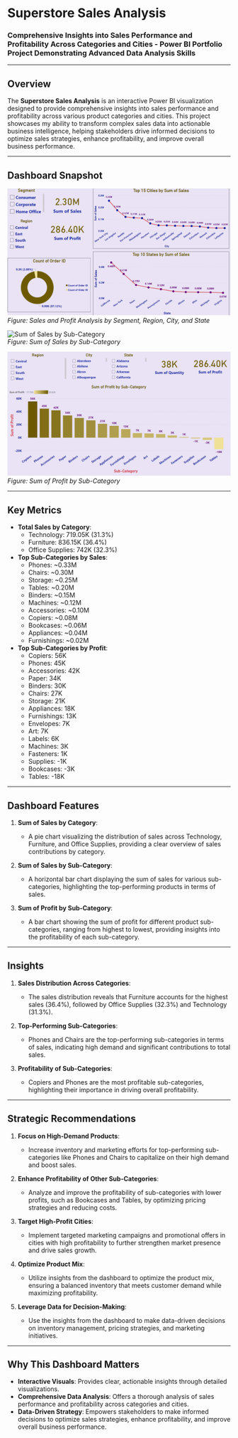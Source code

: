 # **Superstore Sales Analysis**  
### **Comprehensive Insights into Sales Performance and Profitability Across Categories and Cities - Power BI Portfolio Project Demonstrating Advanced Data Analysis Skills**  

---

## **Overview**  
The **Superstore Sales Analysis** is an interactive Power BI visualization designed to provide comprehensive insights into sales performance and profitability across various product categories and cities. This project showcases my ability to transform complex sales data into actionable business intelligence, helping stakeholders drive informed decisions to optimize sales strategies, enhance profitability, and improve overall business performance.

---

## **Dashboard Snapshot**  

![Sales and Profit Analysis by Segment, Region, City, and State](Images/Dashboard_Image_01.png)  
*Figure: Sales and Profit Analysis by Segment, Region, City, and State*  

![Sum of Sales by Sub-Category](Images/Dashboard_Images/Image_02.png)  
*Figure: Sum of Sales by Sub-Category*  

![Sum of Profit by Sub-Category](Images/Image_03.png)  
*Figure: Sum of Profit by Sub-Category*

---

## **Key Metrics**  
- **Total Sales by Category**:  
   - Technology: 719.05K (31.3%)  
   - Furniture: 836.15K (36.4%)  
   - Office Supplies: 742K (32.3%)
- **Top Sub-Categories by Sales**:  
   - Phones: ~0.33M  
   - Chairs: ~0.30M  
   - Storage: ~0.25M  
   - Tables: ~0.20M  
   - Binders: ~0.15M  
   - Machines: ~0.12M  
   - Accessories: ~0.10M  
   - Copiers: ~0.08M  
   - Bookcases: ~0.06M  
   - Appliances: ~0.04M  
   - Furnishings: ~0.02M
- **Top Sub-Categories by Profit**:  
   - Copiers: 56K  
   - Phones: 45K  
   - Accessories: 42K  
   - Paper: 34K  
   - Binders: 30K  
   - Chairs: 27K  
   - Storage: 21K  
   - Appliances: 18K  
   - Furnishings: 13K  
   - Envelopes: 7K  
   - Art: 7K  
   - Labels: 6K  
   - Machines: 3K  
   - Fasteners: 1K  
   - Supplies: -1K  
   - Bookcases: -3K  
   - Tables: -18K

---

## **Dashboard Features**  

1. **Sum of Sales by Category**:  
   - A pie chart visualizing the distribution of sales across Technology, Furniture, and Office Supplies, providing a clear overview of sales contributions by category.

2. **Sum of Sales by Sub-Category**:  
   - A horizontal bar chart displaying the sum of sales for various sub-categories, highlighting the top-performing products in terms of sales.

3. **Sum of Profit by Sub-Category**:  
   - A bar chart showing the sum of profit for different product sub-categories, ranging from highest to lowest, providing insights into the profitability of each sub-category.

---

## **Insights**  

1. **Sales Distribution Across Categories**:  
   - The sales distribution reveals that Furniture accounts for the highest sales (36.4%), followed by Office Supplies (32.3%) and Technology (31.3%).

2. **Top-Performing Sub-Categories**:  
   - Phones and Chairs are the top-performing sub-categories in terms of sales, indicating high demand and significant contributions to total sales.

3. **Profitability of Sub-Categories**:  
   - Copiers and Phones are the most profitable sub-categories, highlighting their importance in driving overall profitability.

---

## **Strategic Recommendations**  

1. **Focus on High-Demand Products**:  
   - Increase inventory and marketing efforts for top-performing sub-categories like Phones and Chairs to capitalize on their high demand and boost sales.

2. **Enhance Profitability of Other Sub-Categories**:  
   - Analyze and improve the profitability of sub-categories with lower profits, such as Bookcases and Tables, by optimizing pricing strategies and reducing costs.

3. **Target High-Profit Cities**:  
   - Implement targeted marketing campaigns and promotional offers in cities with high profitability to further strengthen market presence and drive sales growth.

4. **Optimize Product Mix**:  
   - Utilize insights from the dashboard to optimize the product mix, ensuring a balanced inventory that meets customer demand while maximizing profitability.

5. **Leverage Data for Decision-Making**:  
   - Use the insights from the dashboard to make data-driven decisions on inventory management, pricing strategies, and marketing initiatives.

---

## **Why This Dashboard Matters**  
- **Interactive Visuals**: Provides clear, actionable insights through detailed visualizations.  
- **Comprehensive Data Analysis**: Offers a thorough analysis of sales performance and profitability across categories and cities.  
- **Data-Driven Strategy**: Empowers stakeholders to make informed decisions to optimize sales strategies, enhance profitability, and improve overall business performance.
